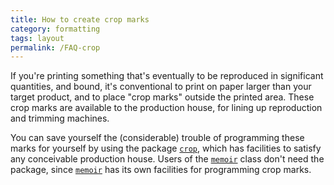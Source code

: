 ```yaml
---
title: How to create crop marks
category: formatting
tags: layout
permalink: /FAQ-crop
---
```


If you're printing something that's eventually to be reproduced in
significant quantities, and bound, it's conventional to print on paper
larger than your target product, and to place "crop marks" outside
the printed area.  These crop marks are available to the production
house, for lining up reproduction and trimming machines.

You can save yourself the (considerable) trouble of programming these
marks for yourself by using the package [`crop`](https://ctan.org/pkg/crop), which has
facilities to satisfy any conceivable production house.  Users of the
[`memoir`](https://ctan.org/pkg/memoir) class don't need the package, since [`memoir`](https://ctan.org/pkg/memoir) has
its own facilities for programming crop marks.

